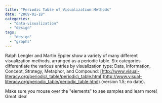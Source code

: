 ```yaml
---
title: "Periodic Table of Visualization Methods"
date: "2009-01-18"
categories: 
  - "data-visualization"
  - "design"
tags: 
  - "design"
  - "graphs"
---
```


Ralph Lengler and Martin Eppler show a variety of many different visualization methods, arranged as a periodic table. Six categories differentiate the various entries by visualization type: Data, Information, Concept, Strategy, Metaphor, and Compound: [http://www.visual-literacy.org/periodic\_table/periodic\_table.html](http://www.visual-literacy.org/periodic_table/periodic_table.html) (version 1.5; no date).[](http://www.visual-literacy.org/periodic_table/periodic_table.html)

Make sure you mouse over the "elements" to see samples and learn more! Great idea!
